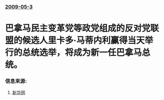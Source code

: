 ### [2009-05-3](/news/2009/05/3/index.md)

##### 
# 巴拿马民主变革党等政党组成的反对党联盟的候选人里卡多·马蒂内利赢得当天举行的总统选举，将成为新一任巴拿马总统。




### 信息来源:

1. [新华网](http://news.xinhuanet.com/world/2009-05/04/content_11308788.htm)
